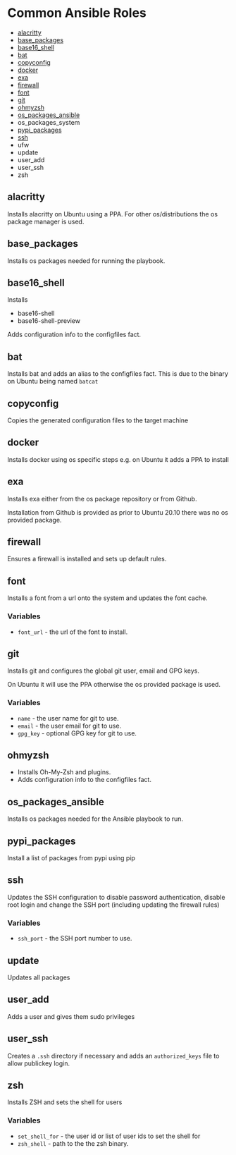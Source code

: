 # Common Ansible Roles

* [alacritty](#alacritty)
* [base_packages](#base_packages)
* [base16_shell](#base16_shell)
* [bat](#bat)
* [copyconfig](#copyconfig)
* [docker](#docker)
* [exa](#exa)
* [firewall](#firewall)
* [font](#font)
* [git](#git)
* [ohmyzsh](#ohmyzsh)
* [os_packages_ansible](#os_packages_ansible)
* os_packages_system
* [pypi_packages](#pypi_packages)
* [ssh](#ssh)
* ufw
* update
* user_add
* user_ssh
* zsh

## <span id="alacritty">alacritty</span>

Installs alacritty on Ubuntu using a PPA. For other os/distributions the os
package manager is used.

## <span id="base_packages">base_packages</span>

Installs os packages needed for running the playbook.

## <span id="base16_shell">base16_shell</span>

Installs

* base16-shell
* base16-shell-preview

Adds configuration info to the configfiles fact.

## <span id="bat">bat</span>

Installs bat and adds an alias to the configfiles fact. This is due to the binary on
Ubuntu being named `batcat`


## <span id="copyconfig">copyconfig</span>

Copies the generated configuration files to the target machine

## <span id="docker">docker</span>

Installs docker using os specific steps e.g. on Ubuntu it adds a PPA to install

## <span id="exa">exa</span>

Installs exa either from the os package repository or from Github.

Installation from Github is provided as prior to Ubuntu 20.10 there was no os
provided package.

## <span id="firewall">firewall</span>

Ensures a firewall is installed and sets up default rules.

## <span id="font">font</span>

Installs a font from a url onto the system and updates the font cache.

### Variables

* `font_url` - the url of the font to install.

## <span id="git">git</span>

Installs git and configures the global git user, email and GPG keys.

On Ubuntu it will use the PPA otherwise the os provided package is used.

### Variables

* `name` - the user name for git to use.
* `email` - the user email for git to use.
* `gpg_key` - optional GPG key for git to use.

## <span id="ohmyzsh">ohmyzsh</span>

* Installs Oh-My-Zsh and plugins.
* Adds configuration info to the configfiles fact.

## <span id="os_packages_ansible">os_packages_ansible</span>

Installs os packages needed for the Ansible playbook to run.

## <span id="pypi_packages">pypi_packages</span>

Install a list of packages from pypi using pip

## <span id="ssh">ssh</span>

Updates the SSH configuration to disable password authentication, disable root login and change the SSH port (including updating the firewall rules)

### Variables

* `ssh_port` - the SSH port number to use.

## <span id="update">update</span>

Updates all packages

## <span id="user_add">user_add</span>

Adds a user and gives them sudo privileges

## <span id="user_ssh">user_ssh</span>

Creates a `.ssh` directory if necessary and adds an `authorized_keys` file to allow publickey login.

## <span id="zsh">zsh</span>

Installs ZSH and sets the shell for users

### Variables

* `set_shell_for` - the user id or list of user ids to set the shell for
* `zsh_shell` - path to the the zsh binary.
